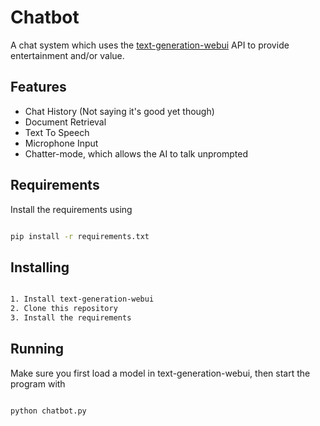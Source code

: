 # Chatbot

A chat system which uses the [text-generation-webui](https://github.com/oobabooga/text-generation-webui/) API to provide entertainment and/or value.

## Features

* Chat History (Not saying it's good yet though)
* Document Retrieval
* Text To Speech
* Microphone Input
* Chatter-mode, which allows the AI to talk unprompted

## Requirements

Install the requirements using
```bash

pip install -r requirements.txt

```

## Installing
```bash

1. Install text-generation-webui
2. Clone this repository
3. Install the requirements

```

## Running

Make sure you first load a model in text-generation-webui, then start the program with

```bash

python chatbot.py

```
